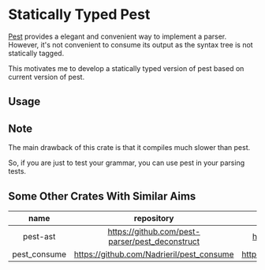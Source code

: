 # Statically Typed Pest

[Pest](https://pest.rs) provides a elegant and convenient way to implement a parser. However, it's not convenient to consume its output as the syntax tree is not statically tagged.

This motivates me to develop a statically typed version of pest based on current version of pest.

## Usage

## Note

The main drawback of this crate is that it compiles much slower than pest.

So, if you are just to test your grammar, you can use pest in your parsing tests.

## Some Other Crates With Similar Aims

|     name     |                   repository                    |         documentation         |
| :----------: | :---------------------------------------------: | :---------------------------: |
|   pest-ast   | https://github.com/pest-parser/pest_deconstruct |   https://docs.rs/pest-ast/   |
| pest_consume |    https://github.com/Nadrieril/pest_consume    | https://docs.rs/pest_consume/ |
